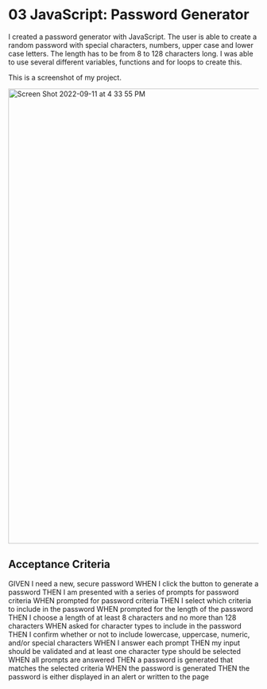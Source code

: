 # 03 JavaScript: Password Generator

I created a password generator with JavaScript. The user is able to create a random password with special characters, numbers, upper case and lower case letters. The length has to be from 8 to 128 characters long. I was able to use several different variables, functions and for loops to create this. 

This is a screenshot of my project. 

<img width="915" alt="Screen Shot 2022-09-11 at 4 33 55 PM" src="https://user-images.githubusercontent.com/109707981/189549791-1ff0c46b-15cd-4d9a-8502-b439fa09b7fb.png">


## Acceptance Criteria

GIVEN I need a new, secure password
WHEN I click the button to generate a password
THEN I am presented with a series of prompts for password criteria
WHEN prompted for password criteria
THEN I select which criteria to include in the password
WHEN prompted for the length of the password
THEN I choose a length of at least 8 characters and no more than 128 characters
WHEN asked for character types to include in the password
THEN I confirm whether or not to include lowercase, uppercase, numeric, and/or special characters
WHEN I answer each prompt
THEN my input should be validated and at least one character type should be selected
WHEN all prompts are answered
THEN a password is generated that matches the selected criteria
WHEN the password is generated
THEN the password is either displayed in an alert or written to the page


